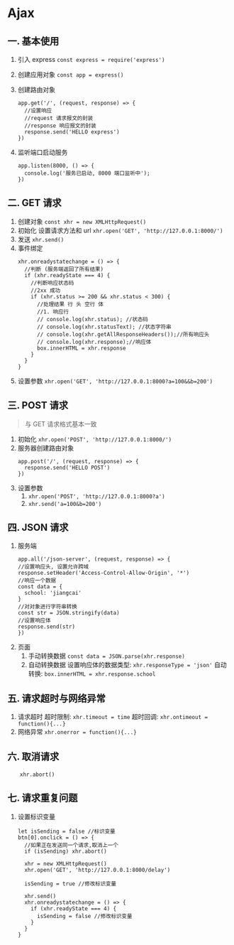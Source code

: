 # Ajax

## 一. 基本使用

1. 引入 express
   `const express = require('express')`

2. 创建应用对象
   `const app = express()`

3. 创建路由对象

   ```
   app.get('/', (request, response) => {
     //设置响应
     //request 请求报文的封装
     //response 响应报文的封装
     response.send('HELLO express')
   })
   ```

4. 监听端口启动服务
   ```
   app.listen(8000, () => {
     console.log('服务已启动, 8000 端口监听中');
   })
   ```

## 二. GET 请求

1. 创建对象
   `const xhr = new XMLHttpRequest()`
2. 初始化 设置请求方法和 url
   `xhr.open('GET', 'http://127.0.0.1:8000/')`
3. 发送
   `xhr.send()`
4. 事件绑定
   ```
   xhr.onreadystatechange = () => {
     //判断 (服务端返回了所有结果)
     if (xhr.readyState === 4) {
       //判断响应状态码
       //2xx 成功
       if (xhr.status >= 200 && xhr.status < 300) {
         //处理结果 行 头 空行 体
         //1. 响应行
         // console.log(xhr.status); //状态码
         // console.log(xhr.statusText); //状态字符串
         // console.log(xhr.getAllResponseHeaders());//所有响应头
         // console.log(xhr.response);//响应体
         box.innerHTML = xhr.response
       }
     }
   }
   ```
5. 设置参数
   `xhr.open('GET', 'http://127.0.0.1:8000?a=100&&b=200')`

## 三. POST 请求

> 与 GET 请求格式基本一致

1. 初始化
   `xhr.open('POST', 'http://127.0.0.1:8000/')`
2. 服务器创建路由对象
   ```
   app.post('/', (request, response) => {
     response.send('HELLO POST')
   })
   ```
3. 设置参数
   1. `xhr.open('POST', 'http://127.0.0.1:8000?a')`
   2. `xhr.send('a=100&b=200')`

## 四. JSON 请求

1. 服务端
   ```
   app.all('/json-server', (request, response) => {
   //设置响应头, 设置允许跨域
   response.setHeader('Access-Control-Allow-Origin', '*')
   //响应一个数据
   const data = {
     school: 'jiangcai'
   }
   //对对象进行字符串转换
   const str = JSON.stringify(data)
   //设置响应体
   response.send(str)
   })
   ```
2. 页面
   1. 手动转换数据
      `const data = JSON.parse(xhr.response)`
   2. 自动转换数据
      设置响应体的数据类型: `xhr.responseType = 'json'`
      自动转换: `box.innerHTML = xhr.response.school`

## 五. 请求超时与网络异常

1. 请求超时
   超时限制: `xhr.timeout = time`
   超时回调: `xhr.ontimeout = function(){...}`
2. 网络异常
   `xhr.onerror = function(){...}`

## 六. 取消请求

&emsp;&emsp;`xhr.abort()`

## 七. 请求重复问题

1.  设置标识变量

    ```
    let isSending = false //标识变量
    btn[0].onclick = () => {
      //如果正在发送同一个请求,取消上一个
      if (isSending) xhr.abort()

      xhr = new XMLHttpRequest()
      xhr.open('GET', 'http://127.0.0.1:8000/delay')

      isSending = true //修改标识变量

      xhr.send()
      xhr.onreadystatechange = () => {
        if (xhr.readyState === 4) {
          isSending = false //修改标识变量
        }
      }
    }
    ```
